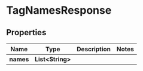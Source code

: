 # TagNamesResponse

## Properties
| Name      | Type                   | Description | Notes |
| --------- | ---------------------- | ----------- | ----- |
| **names** | **List&lt;String&gt;** |             |

